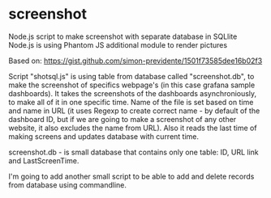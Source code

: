 # screenshot
Node.js script to make screenshot with separate database in SQLlite
Node.js is using Phantom JS additional module to render pictures


Based on: https://gist.github.com/simon-previdente/1501f73585dee16b02f3


Script "shotsql.js" is using table from database called "screenshot.db", to make the screenshot of specifics webpage's (in this case grafana sample dashboards). It takes the screenshots of the dashboards asynchroniously, to make all of it in one specific time. 
Name of the file is set based on time and name in URL (it uses Regexp to create correct name - by default of the dashboard ID, but if we are going to make a screenshot of any other website, it also excludes the name from URL).
Also it reads the last time of making screens and updates database with current time.

screenshot.db - is small database that contains only one table: ID, URL link and LastScreenTime.

I'm going to add another small script to be able to add and delete records from database using commandline.
